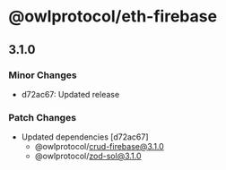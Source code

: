 # @owlprotocol/eth-firebase

## 3.1.0

### Minor Changes

-   d72ac67: Updated release

### Patch Changes

-   Updated dependencies [d72ac67]
    -   @owlprotocol/crud-firebase@3.1.0
    -   @owlprotocol/zod-sol@3.1.0
